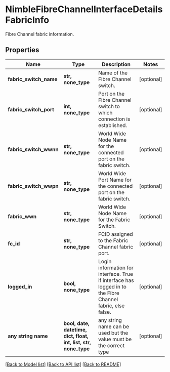 # NimbleFibreChannelInterfaceDetailsFabricInfo

Fibre Channel fabric information.

## Properties
Name | Type | Description | Notes
------------ | ------------- | ------------- | -------------
**fabric_switch_name** | **str, none_type** | Name of the Fibre Channel switch. | [optional] 
**fabric_switch_port** | **int, none_type** | Port on the Fibre Channel switch to which connection is established. | [optional] 
**fabric_switch_wwnn** | **str, none_type** | World Wide Node Name for the connected port on the fabric switch. | [optional] 
**fabric_switch_wwpn** | **str, none_type** | World Wide Port Name for the connected port on the fabric switch. | [optional] 
**fabric_wwn** | **str, none_type** | World Wide Node Name for the Fabric Switch. | [optional] 
**fc_id** | **str, none_type** | FCID assigned to the Fabric Channel fabric port. | [optional] 
**logged_in** | **bool, none_type** | Login information for interface. True if interface has logged in to the Fibre Channel fabric, else false. | [optional] 
**any string name** | **bool, date, datetime, dict, float, int, list, str, none_type** | any string name can be used but the value must be the correct type | [optional]

[[Back to Model list]](../README.md#documentation-for-models) [[Back to API list]](../README.md#documentation-for-api-endpoints) [[Back to README]](../README.md)


